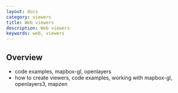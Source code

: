 ```yaml
---
layout: docs
category: viewers
title: Web viewers
description: Web viewers
keywords: web, viewers
---
```


## Overview

 - code examples, mapbox-gl, openlayers
 - how to create viewers, code examples, working with mapbox-gl, openlayers3, mapzen
